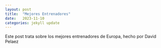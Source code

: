 ```yaml
---
layout: post
title:  "Mejores Entrenadores"
date:   2023-11-10
categories: jekyll update
---
```


Este post trata sobre los mejores entrenadores de Europa, hecho por David Pelaez
